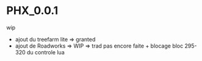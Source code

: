 # PHX_0.0.1
wip

 - ajout du treefarm lite => granted
 - ajout de Roadworks     => WIP => trad pas encore faite + blocage bloc 295-320 du controle lua
